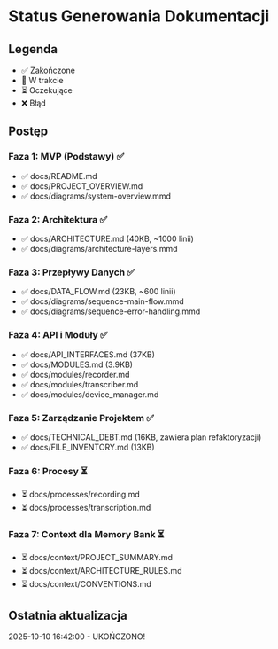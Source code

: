 # Status Generowania Dokumentacji

## Legenda
- ✅ Zakończone
- 🔄 W trakcie
- ⏳ Oczekujące
- ❌ Błąd

## Postęp

### Faza 1: MVP (Podstawy) ✅
- ✅ docs/README.md
- ✅ docs/PROJECT_OVERVIEW.md
- ✅ docs/diagrams/system-overview.mmd

### Faza 2: Architektura ✅
- ✅ docs/ARCHITECTURE.md (40KB, ~1000 linii)
- ✅ docs/diagrams/architecture-layers.mmd

### Faza 3: Przepływy Danych ✅
- ✅ docs/DATA_FLOW.md (23KB, ~600 linii)
- ✅ docs/diagrams/sequence-main-flow.mmd
- ✅ docs/diagrams/sequence-error-handling.mmd

### Faza 4: API i Moduły ✅
- ✅ docs/API_INTERFACES.md (37KB)
- ✅ docs/MODULES.md (3.9KB)
- ✅ docs/modules/recorder.md
- ✅ docs/modules/transcriber.md
- ✅ docs/modules/device_manager.md

### Faza 5: Zarządzanie Projektem ✅
- ✅ docs/TECHNICAL_DEBT.md (16KB, zawiera plan refaktoryzacji)
- ✅ docs/FILE_INVENTORY.md (13KB)

### Faza 6: Procesy ⏳
- ⏳ docs/processes/recording.md
- ⏳ docs/processes/transcription.md

### Faza 7: Context dla Memory Bank ⏳
- ⏳ docs/context/PROJECT_SUMMARY.md
- ⏳ docs/context/ARCHITECTURE_RULES.md
- ⏳ docs/context/CONVENTIONS.md

## Ostatnia aktualizacja
2025-10-10 16:42:00 - UKOŃCZONO!
